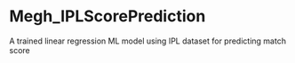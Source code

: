 # Megh_IPLScorePrediction
A trained linear regression ML model using IPL dataset for predicting match score
